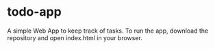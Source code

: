 # todo-app
A simple Web App to keep track of tasks.
To run the app, download the repository and open index.html in your browser.
